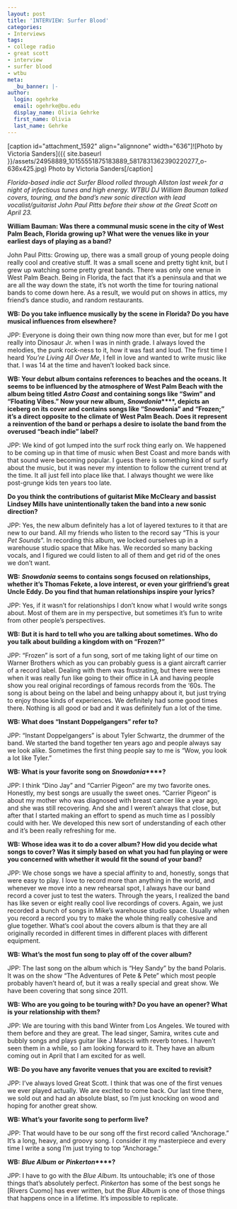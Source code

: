```yaml
---
layout: post
title: 'INTERVIEW: Surfer Blood'
categories:
- Interviews
tags:
- college radio
- great scott
- interview
- surfer blood
- wtbu
meta:
  _bu_banner: |-
author:
  login: ogehrke
  email: ogehrke@bu.edu
  display_name: Olivia Gehrke
  first_name: Olivia
  last_name: Gehrke
---
```

\[caption id="attachment\_1592" align="alignnone" width="636"\]![Photo by Victoria Sanders]({{ site.baseurl }}/assets/24958889_10155551875183889_5817831362390220277_o-636x425.jpg) Photo by Victoria Sanders\[/caption\]

_Florida-based indie act Surfer Blood rolled through Allston last week for a night of infectious tunes and high energy. WTBU DJ William Bauman talked covers, touring, and the band’s new sonic direction with lead vocalist/guitarist John Paul Pitts before their show at the Great Scott on April 23._

**William Bauman: Was there a communal music scene in the city of West Palm Beach, Florida growing up? What were the venues like in your earliest days of playing as a band?**

John Paul Pitts: Growing up, there was a small group of young people doing really cool and creative stuff. It was a small scene and pretty tight knit, but I grew up watching some pretty great bands. There was only one venue in West Palm Beach. Being in Florida, the fact that it’s a peninsula and that we are all the way down the state, it’s not worth the time for touring national bands to come down here. As a result, we would put on shows in attics, my friend’s dance studio, and random restaurants.

**WB: Do you take influence musically by the scene in Florida? Do you have musical influences from elsewhere?**

JPP: Everyone is doing their own thing now more than ever, but for me I got really into Dinosaur Jr. when I was in ninth grade. I always loved the melodies, the punk rock-ness to it, how it was fast and loud. The first time I heard _You’re Living All Over Me_, I fell in love and wanted to write music like that. I was 14 at the time and haven’t looked back since.

**WB: Your debut album contains references to beaches and the oceans. It seems to be influenced by the atmosphere of West Palm Beach with the album being titled** **_Astro Coast_** **and containing songs like “Swim” and “Floating Vibes.” Now your new album,** **_Snowdonia_****, depicts an iceberg on its cover and contains songs like “Snowdonia” and “Frozen;” it’s a direct opposite to the climate of West Palm Beach. Does it represent a reinvention of the band or perhaps a desire to isolate the band from the overused “beach indie” label?**

JPP: We kind of got lumped into the surf rock thing early on. We happened to be coming up in that time of music when Best Coast and more bands with that sound were becoming popular. I guess there is something kind of surfy about the music, but it was never my intention to follow the current trend at the time. It all just fell into place like that. I always thought we were like post-grunge kids ten years too late.

**Do you think the contributions of guitarist Mike McCleary and bassist Lindsey Mills have unintentionally taken the band into a new sonic direction?**

JPP: Yes, the new album definitely has a lot of layered textures to it that are new to our band. All my friends who listen to the record say “This is your _Pet Sounds_”. In recording this album, we locked ourselves up in a warehouse studio space that Mike has. We recorded so many backing vocals, and I figured we could listen to all of them and get rid of the ones we don’t want.

**WB:** **_Snowdonia_** **seems to contains songs focused on relationships, whether it’s Thomas Fekete, a love interest, or even your girlfriend’s great Uncle Eddy. Do you find that human relationships inspire your lyrics?**

JPP: Yes, if it wasn’t for relationships I don’t know what I would write songs about. Most of them are in my perspective, but sometimes it’s fun to write from other people’s perspectives.

**WB: But it is hard to tell who you are talking about sometimes. Who do you talk about building a kingdom with on “Frozen?”**

JPP: “Frozen” is sort of a fun song, sort of me taking light of our time on Warner Brothers which as you can probably guess is a giant aircraft carrier of a record label. Dealing with them was frustrating, but there were times when it was really fun like going to their office in LA and having people show you real original recordings of famous records from the ‘60s. The song is about being on the label and being unhappy about it, but just trying to enjoy those kinds of experiences. We definitely had some good times there. Nothing is all good or bad and it was definitely fun a lot of the time.

**WB: What does “Instant Doppelgangers” refer to?**

JPP: “Instant Doppelgangers” is about Tyler Schwartz, the drummer of the band. We started the band together ten years ago and people always say we look alike. Sometimes the first thing people say to me is “Wow, you look a lot like Tyler.”

**WB: What is your favorite song on** **_Snowdonia_****?**

JPP: I think “Dino Jay” and “Carrier Pigeon” are my two favorite ones. Honestly, my best songs are usually the sweet ones. “Carrier Pigeon” is about my mother who was diagnosed with breast cancer like a year ago, and she was still recovering. And she and I weren’t always that close, but after that I started making an effort to spend as much time as I possibly could with her. We developed this new sort of understanding of each other and it’s been really refreshing for me.

**WB: Whose idea was it to do a cover album? How did you decide what songs to cover? Was it simply based on what you had fun playing or were you concerned with whether it would fit the sound of your band?**

JPP: We chose songs we have a special affinity to and, honestly, songs that were easy to play. I love to record more than anything in the world, and whenever we move into a new rehearsal spot, I always have our band record a cover just to test the waters. Through the years, I realized the band has like seven or eight really cool live recordings of covers. Again, we just recorded a bunch of songs in Mike’s warehouse studio space. Usually when you record a record you try to make the whole thing really cohesive and glue together. What’s cool about the covers album is that they are all originally recorded in different times in different places with different equipment.

**WB: What’s the most fun song to play off of the cover album?**

JPP: The last song on the album which is “Hey Sandy” by the band Polaris. It was on the show “The Adventures of Pete & Pete” which most people probably haven’t heard of, but it was a really special and great show. We have been covering that song since 2011.

**WB: Who are you going to be touring with? Do you have an opener? What is your relationship with them?**

JPP: We are touring with this band Winter from Los Angeles. We toured with them before and they are great. The lead singer, Samira, writes cute and bubbly songs and plays guitar like J Mascis with reverb tones. I haven’t seen them in a while, so I am looking forward to it. They have an album coming out in April that I am excited for as well.

**WB: Do you have any favorite venues that you are excited to revisit?**

JPP: I’ve always loved Great Scott. I think that was one of the first venues we ever played actually. We are excited to come back. Our last time there, we sold out and had an absolute blast, so I’m just knocking on wood and hoping for another great show.

**WB: What’s your favorite song to perform live?**

JPP: That would have to be our song off the first record called “Anchorage.” It’s a long, heavy, and groovy song. I consider it my masterpiece and every time I write a song I’m just trying to top “Anchorage.”

**WB:** **_Blue Album_** **or** **_Pinkerton_****?**

JPP: I have to go with the _Blue Album_. Its untouchable; it’s one of those things that’s absolutely perfect. _Pinkerton_ has some of the best songs he \[Rivers Cuomo\] has ever written, but the _Blue Album_ is one of those things that happens once in a lifetime. It’s impossible to replicate.